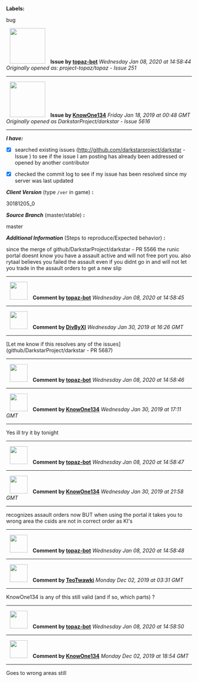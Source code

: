 **Labels:**

bug



<a href="https://github.com/topaz-bot"><img src="https://avatars3.githubusercontent.com/u/59651103?v=4" width="96" height="96" hspace="10"></img></a> **Issue by [topaz-bot](https://github.com/topaz-bot)**
_Wednesday Jan 08, 2020 at 14:58:44_
_Originally opened as: project-topaz/topaz - Issue 251_

----

<a href="https://github.com/KnowOne134"><img src="https://avatars3.githubusercontent.com/u/35616771?v=4"  width="96" height="96" hspace="10"></img></a> **Issue by [KnowOne134](https://github.com/KnowOne134)**
_Friday Jan 18, 2019 at 00:48 GMT_
_Originally opened as DarkstarProject/darkstar - Issue 5616_

----

<!-- place 'x' mark between square [] brackets to checkmark box -->

**_I have:_**

- [x] searched existing issues (http://github.com/darkstarproject/darkstar - Issue ) to see if the issue I am posting has already been addressed or opened by another contributor
- [x] checked the commit log to see if my issue has been resolved since my server was last updated


<!-- Issues will be closed without being looked into if the following information is missing (unless its not applicable). -->

**_Client Version_** (type `/ver` in game) **:** 
30181205_0

**_Source Branch_** (master/stable) **:** 
master

<!-- If there is a server you know we can reproduce this on right now, please mention it here. -->
**_Additional Information_** (Steps to reproduce/Expected behavior) **:** 
since the merge of github/DarkstarProject/darkstar - PR 5566 the runic portal doesnt know you have a assault active and will not free port you. also rytaal believes you failed the assault even if you didnt go in and will not let you trade in the assault orders to get a new slip




----
<a href="https://github.com/topaz-bot"><img src="https://avatars3.githubusercontent.com/u/59651103?v=4" width="48" height="48" hspace="10"></img></a> **Comment by [topaz-bot](https://github.com/topaz-bot)**
_Wednesday Jan 08, 2020 at 14:58:45_

----

<a href="https://github.com/DivByXI"><img src="https://avatars0.githubusercontent.com/u/45569089?v=4"  width="48" height="48" hspace="10"></img></a> **Comment by [DivByXI](https://github.com/DivByXI)**
_Wednesday Jan 30, 2019 at 16:26 GMT_

----



[Let me know if this resolves any of the issues](github/DarkstarProject/darkstar - PR 5687)



----
<a href="https://github.com/topaz-bot"><img src="https://avatars3.githubusercontent.com/u/59651103?v=4" width="48" height="48" hspace="10"></img></a> **Comment by [topaz-bot](https://github.com/topaz-bot)**
_Wednesday Jan 08, 2020 at 14:58:46_

----

<a href="https://github.com/KnowOne134"><img src="https://avatars3.githubusercontent.com/u/35616771?v=4"  width="48" height="48" hspace="10"></img></a> **Comment by [KnowOne134](https://github.com/KnowOne134)**
_Wednesday Jan 30, 2019 at 17:11 GMT_

----

Yes ill try it by tonight



----
<a href="https://github.com/topaz-bot"><img src="https://avatars3.githubusercontent.com/u/59651103?v=4" width="48" height="48" hspace="10"></img></a> **Comment by [topaz-bot](https://github.com/topaz-bot)**
_Wednesday Jan 08, 2020 at 14:58:47_

----

<a href="https://github.com/KnowOne134"><img src="https://avatars3.githubusercontent.com/u/35616771?v=4"  width="48" height="48" hspace="10"></img></a> **Comment by [KnowOne134](https://github.com/KnowOne134)**
_Wednesday Jan 30, 2019 at 21:58 GMT_

----

recognizes assault orders now BUT when using the portal it takes you to wrong area the csids are not in correct order as KI's



----
<a href="https://github.com/topaz-bot"><img src="https://avatars3.githubusercontent.com/u/59651103?v=4" width="48" height="48" hspace="10"></img></a> **Comment by [topaz-bot](https://github.com/topaz-bot)**
_Wednesday Jan 08, 2020 at 14:58:48_

----

<a href="https://github.com/TeoTwawki"><img src="https://avatars0.githubusercontent.com/u/6871475?v=4"  width="48" height="48" hspace="10"></img></a> **Comment by [TeoTwawki](https://github.com/TeoTwawki)**
_Monday Dec 02, 2019 at 03:31 GMT_

----

KnowOne134 is any of this still valid (and if so, which parts) ?



----
<a href="https://github.com/topaz-bot"><img src="https://avatars3.githubusercontent.com/u/59651103?v=4" width="48" height="48" hspace="10"></img></a> **Comment by [topaz-bot](https://github.com/topaz-bot)**
_Wednesday Jan 08, 2020 at 14:58:50_

----

<a href="https://github.com/KnowOne134"><img src="https://avatars3.githubusercontent.com/u/35616771?v=4"  width="48" height="48" hspace="10"></img></a> **Comment by [KnowOne134](https://github.com/KnowOne134)**
_Monday Dec 02, 2019 at 18:54 GMT_

----

Goes to wrong areas still


